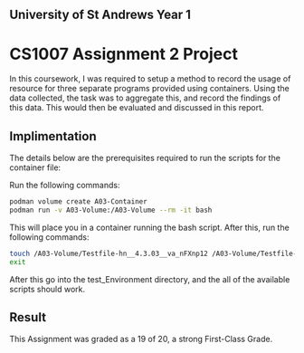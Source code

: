 ## University of St Andrews Year 1 

# CS1007 Assignment 2 Project 

In this coursework, I was required to setup a method to record the usage of resource for three separate programs provided using containers. Using the data collected, the task was to aggregate this, and record the findings of this data. This would then be evaluated and discussed in this report.

## Implimentation

The details below are the prerequisites required to run the scripts for the container file:

Run the following commands:

```bash
podman volume create A03-Container
podman run -v A03-Volume:/A03-Volume --rm -it bash
```

This will place you in a container running the bash script.
After this, run the following commands:

```bash
touch /A03-Volume/Testfile-hn__4.3.03__va_nFXnp12 /A03-Volume/Testfile-prog1 /A03-Volume/Testfile-test
exit
```

After this go into the test_Environment directory, and the all of the available scripts should work.

## Result

This Assignment was graded as a 19 of 20, a strong First-Class Grade.
